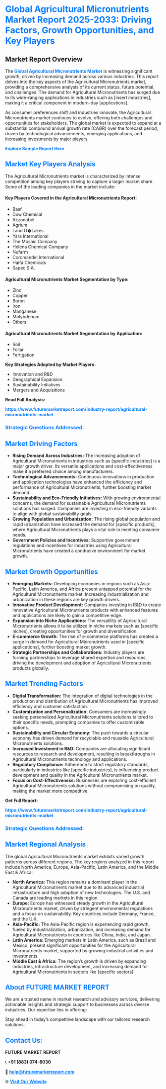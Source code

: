 <h1 style="color: #007BFF;">Global Agricultural Micronutrients Market Report 2025-2033: Driving Factors, Growth Opportunities, and Key Players</h1>

<section id="overview">
<h2>Market Report Overview</h2>
<p>The <a href="https://www.futuremarketreport.com/industry-report/agricultural-micronutrients-market" style="color: #007BFF; text-decoration: none;"><strong>Global Agricultural Micronutrients Market</strong></a> is witnessing significant growth, driven by increasing demand across various industries. This report delves into the key aspects of the Agricultural Micronutrients market, providing a comprehensive analysis of its current status, future potential, and challenges. The demand for Agricultural Micronutrients has surged due to its wide-ranging applications in industries such as [insert industries], making it a critical component in modern-day [applications].</p>
<p>As consumer preferences shift and industries innovate, the Agricultural Micronutrients market continues to evolve, offering both challenges and opportunities for stakeholders. The global market is expected to expand at a substantial compound annual growth rate (CAGR) over the forecast period, driven by technological advancements, emerging applications, and increasing investments by major players.</p>
</section>

<section id="overview">
<p><a href="https://www.futuremarketreport.com/request-sample/reportId=30350" style="color: #007BFF; text-decoration: none;"><strong>Explore Sample Report Here</strong></a></p>
</section>

<section id="key-players">
<h2 style="color: #007BFF;">Market Key Players Analysis</h2>
<p>The Agricultural Micronutrients market is characterized by intense competition among key players striving to capture a larger market share. Some of the leading companies in the market include:</p>
<h4>Key Players Covered in the Agricultural Micronutrients Report:</h4>
<ul><li>Basf</li><li>Dow Chemical</li><li>Akzonobel</li><li>Agrium</li><li>Land O�Lakes</li><li>Yara International</li><li>The Mosaic Company</li><li>Helena Chemical Company</li><li>Nufarm</li><li>Coromandel International</li><li>Haifa Chemicals</li><li>Sapec S.A.</li></ul>
<h4>Agricultural Micronutrients Market Segmentation by Type:</h4>
<ul><li>Zinc</li><li>Copper</li><li>Boron</li><li>Iron</li><li>Manganese</li><li>Molybdenum</li><li>Others</li></ul>

<h4>Agricultural Micronutrients Market Segmentation by Application:</h4>
<ul><li>Soil</li><li>Foliar</li><li>Fertigation</li></ul>
<p><strong>Key Strategies Adopted by Market Players:</strong></p>
<ul>
<li>Innovation and R&D</li>
<li>Geographical Expansion</li>
<li>Sustainability Initiatives</li>
<li>Mergers and Acquisitions</li>
</ul>
</section>

<section>
<p><strong>Read Full Analysis: </strong></p><a href="https://www.futuremarketreport.com/industry-report/agricultural-micronutrients-market" style="color: #007BFF; text-decoration: none;"><strong>https://www.futuremarketreport.com/industry-report/agricultural-micronutrients-market</strong></a>
<h3 style="color: #007BFF;">Strategic Questions Addressed:</h3>
</section>

<section id="driving-factors">
<h2 style="color: #007BFF;">Market Driving Factors</h2>
<ul>
<li><strong>Rising Demand Across Industries:</strong> The increasing adoption of Agricultural Micronutrients in industries such as [specific industries] is a major growth driver. Its versatile applications and cost-effectiveness make it a preferred choice among manufacturers.</li>
<li><strong>Technological Advancements:</strong> Continuous innovations in production and application technologies have enhanced the efficiency and performance of Agricultural Micronutrients, further boosting market demand.</li>
<li><strong>Sustainability and Eco-Friendly Initiatives:</strong> With growing environmental concerns, the demand for sustainable Agricultural Micronutrients solutions has surged. Companies are investing in eco-friendly variants to align with global sustainability goals.</li>
<li><strong>Growing Population and Urbanization:</strong> The rising global population and rapid urbanization have increased the demand for [specific products], where Agricultural Micronutrients plays a vital role in meeting consumer needs.</li>
<li><strong>Government Policies and Incentives:</strong> Supportive government regulations and incentives for industries using Agricultural Micronutrients have created a conducive environment for market growth.</li>
</ul>
</section>

<section id="growth-opportunities">
<h2 style="color: #007BFF;">Market Growth Opportunities</h2>
<ul>
<li><strong>Emerging Markets:</strong> Developing economies in regions such as Asia-Pacific, Latin America, and Africa present untapped potential for the Agricultural Micronutrients market. Increasing industrialization and urbanization in these regions are key growth drivers.</li>
<li><strong>Innovative Product Development:</strong> Companies investing in R&D to create innovative Agricultural Micronutrients products with enhanced features and applications are likely to gain a competitive edge.</li>
<li><strong>Expansion into Niche Applications:</strong> The versatility of Agricultural Micronutrients allows it to be utilized in niche markets such as [specific niches], creating opportunities for growth and diversification.</li>
<li><strong>E-commerce Growth:</strong> The rise of e-commerce platforms has created a surge in demand for Agricultural Micronutrients used in [specific applications], further boosting market growth.</li>
<li><strong>Strategic Partnerships and Collaborations:</strong> Industry players are forming partnerships to leverage shared expertise and resources, driving the development and adoption of Agricultural Micronutrients products globally.</li>
</ul>
</section>

<section id="trending-factors">
<h2 style="color: #007BFF;">Market Trending Factors</h2>
<ul>
<li><strong>Digital Transformation:</strong> The integration of digital technologies in the production and distribution of Agricultural Micronutrients has improved efficiency and customer satisfaction.</li>
<li><strong>Customization and Personalization:</strong> Consumers are increasingly seeking personalized Agricultural Micronutrients solutions tailored to their specific needs, prompting companies to offer customizable options.</li>
<li><strong>Sustainability and Circular Economy:</strong> The push towards a circular economy has driven demand for recyclable and reusable Agricultural Micronutrients solutions.</li>
<li><strong>Increased Investment in R&D:</strong> Companies are allocating significant resources to research and development, resulting in breakthroughs in Agricultural Micronutrients technology and applications.</li>
<li><strong>Regulatory Compliance:</strong> Adherence to strict regulatory standards, particularly in industries like [specific industries], is influencing product development and quality in the Agricultural Micronutrients market.</li>
<li><strong>Focus on Cost-Effectiveness:</strong> Businesses are exploring cost-efficient Agricultural Micronutrients solutions without compromising on quality, making the market more competitive.</li>
</ul>
</section>

<section>
<p><strong>Get Full Report: </strong></p><a href="https://www.futuremarketreport.com/industry-report/agricultural-micronutrients-market" style="color: #007BFF; text-decoration: none;"><strong>https://www.futuremarketreport.com/industry-report/agricultural-micronutrients-market</strong></a>
<h3 style="color: #007BFF;">Strategic Questions Addressed:</h3>
</section>


<section id="regional-analysis">
<h2 style="color: #007BFF;">Market Regional Analysis</h2>
<p>The global Agricultural Micronutrients market exhibits varied growth patterns across different regions. The key regions analyzed in this report include North America, Europe, Asia-Pacific, Latin America, and the Middle East & Africa:</p>
<ul>
<li><strong>North America:</strong> This region remains a dominant player in the Agricultural Micronutrients market due to its advanced industrial infrastructure and high adoption of new technologies. The U.S. and Canada are leading markets in this region.</li>
<li><strong>Europe:</strong> Europe has witnessed steady growth in the Agricultural Micronutrients market, driven by stringent environmental regulations and a focus on sustainability. Key countries include Germany, France, and the U.K.</li>
<li><strong>Asia-Pacific:</strong> The Asia-Pacific region is experiencing rapid growth, fueled by industrialization, urbanization, and increasing demand for Agricultural Micronutrients in countries like China, India, and Japan.</li>
<li><strong>Latin America:</strong> Emerging markets in Latin America, such as Brazil and Mexico, present significant opportunities for the Agricultural Micronutrients market, supported by growing industrial activities and investments.</li>
<li><strong>Middle East & Africa:</strong> The region’s growth is driven by expanding industries, infrastructure development, and increasing demand for Agricultural Micronutrients in sectors like [specific sectors].</li>
</ul>
</section>

<footer>
<h2 style="color: #007BFF;">About FUTURE MARKET REPORT</h2>
<p>We are a trusted name in market research and advisory services, delivering actionable insights and strategic support to businesses across diverse industries. Our expertise lies in offering:</p>

<p>Stay ahead in today’s competitive landscape with our tailored research solutions.</p>

<h2 style="color: #007BFF;">Contact Us:</h2>
<p><strong>FUTURE MARKET REPORT</strong></p>
<p>📞 <strong>+91 (883) 074-8030</strong></p>
<p>📧 <strong><a href="mailto:help@futuremarketreport.com" style="color: #007BFF;">help@futuremarketreport.com</a></strong></p>
<p>🌐 <strong><a href="https://www.futuremarketreport.com/" style="color: #007BFF;">Visit Our Website</a></strong></p>
</footer>